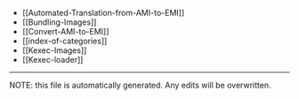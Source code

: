 * [[Automated-Translation-from-AMI-to-EMI]]
* [[Bundling-Images]]
* [[Convert-AMI-to-EMI]]
* [[index-of-categories]]
* [[Kexec-Images]]
* [[Kexec-loader]]


*****
NOTE: this file is automatically generated. Any edits will be overwritten.
